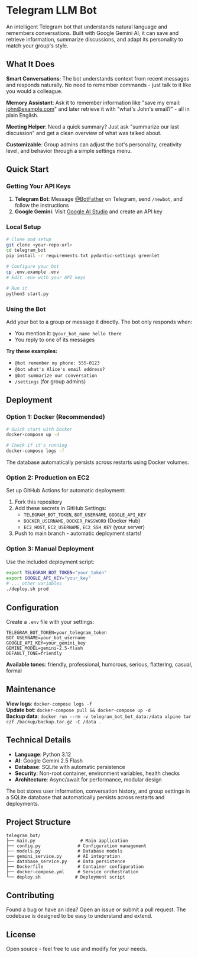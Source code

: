# Telegram LLM Bot

An intelligent Telegram bot that understands natural language and remembers conversations. Built with Google Gemini AI, it can save and retrieve information, summarize discussions, and adapt its personality to match your group's style.

## What It Does

**Smart Conversations**: The bot understands context from recent messages and responds naturally. No need to remember commands - just talk to it like you would a colleague.

**Memory Assistant**: Ask it to remember information like "save my email: john@example.com" and later retrieve it with "what's John's email?" - all in plain English.

**Meeting Helper**: Need a quick summary? Just ask "summarize our last discussion" and get a clean overview of what was talked about.

**Customizable**: Group admins can adjust the bot's personality, creativity level, and behavior through a simple settings menu.

## Quick Start

### Getting Your API Keys

1. **Telegram Bot**: Message [@BotFather](https://t.me/BotFather) on Telegram, send `/newbot`, and follow the instructions
2. **Google Gemini**: Visit [Google AI Studio](https://makersuite.google.com/app/apikey) and create an API key

### Local Setup

```bash
# Clone and setup
git clone <your-repo-url>
cd telegram_bot
pip install -r requirements.txt pydantic-settings greenlet

# Configure your bot
cp .env.example .env
# Edit .env with your API keys

# Run it
python3 start.py
```

### Using the Bot

Add your bot to a group or message it directly. The bot only responds when:
- You mention it: `@your_bot_name hello there`
- You reply to one of its messages

**Try these examples:**
- `@bot remember my phone: 555-0123`
- `@bot what's Alice's email address?`
- `@bot summarize our conversation`
- `/settings` (for group admins)

## Deployment

### Option 1: Docker (Recommended)

```bash
# Quick start with Docker
docker-compose up -d

# Check if it's running
docker-compose logs -f
```

The database automatically persists across restarts using Docker volumes.

### Option 2: Production on EC2

Set up GitHub Actions for automatic deployment:

1. Fork this repository
2. Add these secrets in GitHub Settings:
   - `TELEGRAM_BOT_TOKEN`, `BOT_USERNAME`, `GOOGLE_API_KEY`
   - `DOCKER_USERNAME`, `DOCKER_PASSWORD` (Docker Hub)
   - `EC2_HOST`, `EC2_USERNAME`, `EC2_SSH_KEY` (your server)
3. Push to main branch - automatic deployment starts!

### Option 3: Manual Deployment

Use the included deployment script:
```bash
export TELEGRAM_BOT_TOKEN="your_token"
export GOOGLE_API_KEY="your_key"
# ... other variables
./deploy.sh prod
```

## Configuration

Create a `.env` file with your settings:

```env
TELEGRAM_BOT_TOKEN=your_telegram_token
BOT_USERNAME=your_bot_username
GOOGLE_API_KEY=your_gemini_key
GEMINI_MODEL=gemini-2.5-flash
DEFAULT_TONE=friendly
```

**Available tones**: friendly, professional, humorous, serious, flattering, casual, formal

## Maintenance

**View logs**: `docker-compose logs -f`  
**Update bot**: `docker-compose pull && docker-compose up -d`  
**Backup data**: `docker run --rm -v telegram_bot_bot_data:/data alpine tar czf /backup/backup.tar.gz -C /data .`

## Technical Details

- **Language**: Python 3.12
- **AI**: Google Gemini 2.5 Flash
- **Database**: SQLite with automatic persistence
- **Security**: Non-root container, environment variables, health checks
- **Architecture**: Async/await for performance, modular design

The bot stores user information, conversation history, and group settings in a SQLite database that automatically persists across restarts and deployments.

## Project Structure

```
telegram_bot/
├── main.py                 # Main application
├── config.py              # Configuration management  
├── models.py              # Database models
├── gemini_service.py      # AI integration
├── database_service.py    # Data persistence
├── Dockerfile             # Container configuration
├── docker-compose.yml     # Service orchestration
└── deploy.sh             # Deployment script
```

## Contributing

Found a bug or have an idea? Open an issue or submit a pull request. The codebase is designed to be easy to understand and extend.

## License

Open source - feel free to use and modify for your needs.
